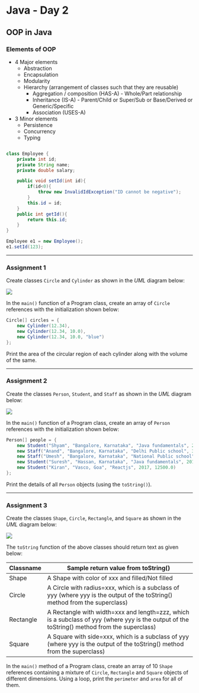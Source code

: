 # Java - Day 2

## OOP in Java

### Elements of OOP

-   4 Major elements
    -   Abstraction
    -   Encapsulation
    -   Modularity
    -   Hierarchy (arrangement of classes such that they are reusable)
        -   Aggregation / composition (HAS-A) - Whole/Part relationship
        -   Inheritance (IS-A) - Parent/Child or Super/Sub or Base/Derived or Generic/Specific
        -   Association (USES-A)
-   3 Minor elements
    -   Persistence
    -   Concurrency
    -   Typing

```java

class Employee {
    private int id;
    private String name;
    private double salary;

    public void setId(int id){
        if(id<0){
            throw new InvalidIdException("ID cannot be negative");
        }
        this.id = id;
    }
    public int getId(){
        return this.id;
    }
}

Employee e1 = new Employee();
e1.setId(123);

```

---

### Assignment 1

Create classes `Circle` and `Cylinder` as shown in the _UML_ diagram below:

<img src="https://github.com/kayartaya-vinod/2019_07_SAPIENT_BOOTCAMP/raw/master/JavaWorkspace/Assignments/images/ExerciseOOP_CircleCylinder.png">

In the `main()` function of a Program class, create an array of `Circle` references with the initialization shown below:

```java
Circle[] circles = {
	new Cylinder(12.34),
	new Cylinder(12.34, 10.0),
	new Cylinder(12.34, 10.0, "blue")
};

```

Print the area of the circular region of each cylinder along with the volume of the same.

---

### Assignment 2

Create the classes `Person`, `Student`, and `Staff` as shown in the _UML_ diagram below:

<img src="https://github.com/kayartaya-vinod/2019_07_SAPIENT_BOOTCAMP/raw/master/JavaWorkspace/Assignments/images/ExerciseOOP_PersonAndSubclasses.png">

In the `main()` function of a Program class, create an array of `Person` references with the initialization shown below:

```java
Person[] people = {
	new Student("Shyam", "Bangalore, Karnataka", "Java fundamentals", 2010, 4500.0),
	new Staff("Anand", "Bangalore, Karnataka", "Delhi Public school", 35000.0),
	new Staff("Umesh", "Bangalore, Karnataka", "National Public school", 42000.0),
	new Student("Suresh", "Hassan, Karnataka", "Java fundamentals", 2012, 4750.0),
	new Student("Kiran", "Vasco, Goa", "Reactjs", 2017, 12500.0)
};

```

Print the details of all `Person` objects (using the `toString()`).

---

### Assignment 3

Create the classes `Shape`, `Circle`, `Rectangle`, and `Square` as shown in the _UML_ diagram below:

<img src="https://github.com/kayartaya-vinod/2019_07_SAPIENT_BOOTCAMP/raw/master/JavaWorkspace/Assignments/images/ExerciseOOP_ShapeAndSubclasses.png">

The `toString` function of the above classes should return text as given below:

| Classname | Sample return value from toString()                                                                                                          |
| --------- | -------------------------------------------------------------------------------------------------------------------------------------------- |
| Shape     | A Shape with color of xxx and filled/Not filled                                                                                              |
| Circle    | A Circle with radius=xxx, which is a subclass of yyy (where yyy is the output of the toString() method from the superclass)                  |
| Rectangle | A Rectangle with width=xxx and length=zzz, which is a subclass of yyy (where yyy is the output of the toString() method from the superclass) |
| Square    | A Square with side=xxx, which is a subclass of yyy (where yyy is the output of the toString() method from the superclass)                    |

In the `main()` method of a Program class, create an array of 10 `Shape` references containing a mixture of `Circle`, `Rectangle` and `Square` objects of different dimensions. Using a loop, print the `perimeter` and `area` for all of them.
